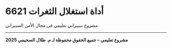 # أداة استغلال الثغرات 6621

مشروع سيبراني تعليمي في مجال الأمن السيبراني

---

**مشروع تعليمي – جميع الحقوق محفوظة لـ م. طلال السحيمي 2025**